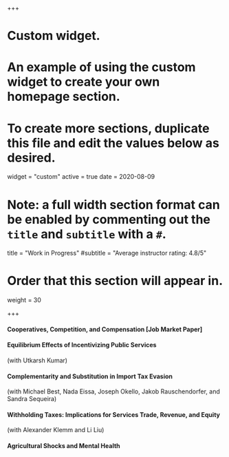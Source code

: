 +++
# Custom widget.
# An example of using the custom widget to create your own homepage section.
# To create more sections, duplicate this file and edit the values below as desired.
widget = "custom"
active = true
date = 2020-08-09

# Note: a full width section format can be enabled by commenting out the `title` and `subtitle` with a `#`.
title = "Work in Progress"
#subtitle = "Average instructor rating: 4.8/5"

# Order that this section will appear in.
weight = 30

+++

#### Cooperatives, Competition, and Compensation [Job Market Paper]

#### Equilibrium Effects of Incentivizing Public Services
(with Utkarsh Kumar)

#### Complementarity and Substitution in Import Tax Evasion
(with Michael Best, Nada Eissa, Joseph Okello, Jakob Rauschendorfer, and Sandra Sequeira)

#### Withholding Taxes: Implications for Services Trade, Revenue, and Equity
(with Alexander Klemm and Li Liu)

#### Agricultural Shocks and Mental Health